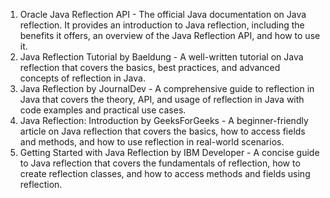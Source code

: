 

1. Oracle Java Reflection API - The official Java documentation on Java reflection. It provides an introduction to Java reflection, including the benefits it offers, an overview of the Java Reflection API, and how to use it.
2. Java Reflection Tutorial by Baeldung - A well-written tutorial on Java reflection that covers the basics, best practices, and advanced concepts of reflection in Java.
3. Java Reflection by JournalDev - A comprehensive guide to reflection in Java that covers the theory, API, and usage of reflection in Java with code examples and practical use cases.
4. Java Reflection: Introduction by GeeksForGeeks - A beginner-friendly article on Java reflection that covers the basics, how to access fields and methods, and how to use reflection in real-world scenarios.
5. Getting Started with Java Reflection by IBM Developer - A concise guide to Java reflection that covers the fundamentals of reflection, how to create reflection classes, and how to access methods and fields using reflection.